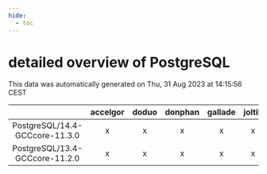 ```yaml
---
hide:
  - toc
---
```


detailed overview of PostgreSQL
===============================


This data was automatically generated on Thu, 31 Aug 2023 at 14:15:56 CEST  

| |accelgor|doduo|donphan|gallade|joltik|skitty|swalot|victini|
| :---: | :---: | :---: | :---: | :---: | :---: | :---: | :---: | :---: |
|PostgreSQL/14.4-GCCcore-11.3.0|x|x|x|x|x|x|x|x|
|PostgreSQL/13.4-GCCcore-11.2.0|x|x|x|x|x|x|x|x|

